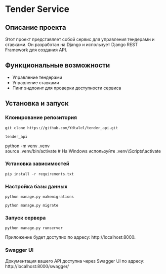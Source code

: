 # Tender Service

## Описание проекта

Этот проект представляет собой сервис для управления тендерами и ставками. Он разработан на Django и использует Django REST Framework для создания API. 

## Функциональные возможности

- Управление тендерами
- Управление ставками
- Пинг эндпоинт для проверки доступности сервиса

## Установка и запуск

### Клонирование репозитория

```
git clone https://github.com/Ydtalel/tender_api.git
```
`tender_api`

python -m venv .venv  
source .venv/bin/activate # На Windows используйте .venv\Scripts\activate

### Установка зависимостей

`pip install -r requirements.txt`

### Настройка базы данных
`python manage.py makemigrations`

`python manage.py migrate`
### Запуск сервера
`python manage.py runserver`

Приложение будет доступно по адресу: http://localhost:8000.

### Swagger UI
Документация вашего API доступна через Swagger UI по адресу: http://localhost:8000/swagger/
